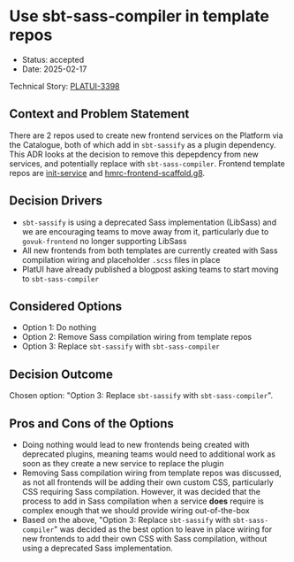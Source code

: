 # Use sbt-sass-compiler in template repos

* Status: accepted
* Date: 2025-02-17

Technical Story: [PLATUI-3398](https://jira.tools.tax.service.gov.uk/browse/PLATUI-3398)

## Context and Problem Statement

There are 2 repos used to create new frontend services on the Platform via the Catalogue, both of which add in `sbt-sassify`
as a plugin dependency. This ADR looks at the decision to remove this depepdency from new services, and potentially replace 
with `sbt-sass-compiler`. Frontend template repos are [init-service](https://github.com/hmrc/init-service) and
[hmrc-frontend-scaffold.g8](https://github.com/hmrc/hmrc-frontend-scaffold.g8). 

## Decision Drivers

* `sbt-sassify` is using a deprecated Sass implementation (LibSass) and we are encouraging teams to move away from it, 
  particularly due to `govuk-frontend` no longer supporting LibSass
* All new frontends from both templates are currently created with Sass compilation wiring and placeholder `.scss` files in
  place
* PlatUI have already published a blogpost asking teams to start moving to `sbt-sass-compiler`

## Considered Options

* Option 1: Do nothing
* Option 2: Remove Sass compilation wiring from template repos
* Option 3: Replace `sbt-sassify` with `sbt-sass-compiler`

## Decision Outcome

Chosen option: "Option 3: Replace `sbt-sassify` with `sbt-sass-compiler`".

## Pros and Cons of the Options
* Doing nothing would lead to new frontends being created with deprecated plugins, meaning teams would need to additional
  work as soon as they create a new service to replace the plugin
* Removing Sass compilation wiring from template repos was discussed, as not all frontends will be adding their own custom
  CSS, particularly CSS requiring Sass compilation. However, it was decided that the process to add in Sass compilation
  when a service **does** require is complex enough that we should provide wiring out-of-the-box
* Based on the above, "Option 3: Replace `sbt-sassify` with `sbt-sass-compiler`" was decided as the best option to leave
  in place wiring for new frontends to add their own CSS with Sass compilation, without using a deprecated Sass implementation.
